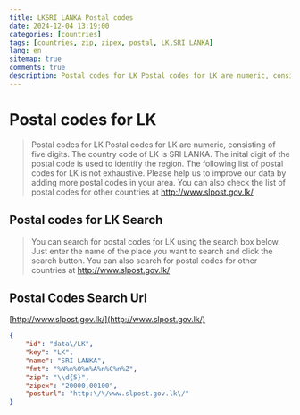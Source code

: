 ```yaml
---
title: LKSRI LANKA Postal codes 
date: 2024-12-04 13:19:00
categories: [countries]
tags: [countries, zip, zipex, postal, LK,SRI LANKA]
lang: en
sitemap: true
comments: true
description: Postal codes for LK Postal codes for LK are numeric, consisting of five digits. The country code of LK is SRI LANKA. The inital digit of the postal code is used to identify the region. The following list of postal codes for LK is not exhaustive. Please help us to improve our data by adding more postal codes in your area. You can also check the list of postal codes for other countries at http://www.slpost.gov.lk/
---
```


# Postal codes for LK
> Postal codes for LK Postal codes for LK are numeric, consisting of five digits. The country code of LK is SRI LANKA. The inital digit of the postal code is used to identify the region. The following list of postal codes for LK is not exhaustive. Please help us to improve our data by adding more postal codes in your area. You can also check the list of postal codes for other countries at http://www.slpost.gov.lk/

## Postal codes for LK Search 
> You can search for postal codes for LK using the search box below. Just enter the name of the place you want to search and click the search button. You can also search for postal codes for other countries at http://www.slpost.gov.lk/

## Postal Codes Search Url

[http://www.slpost.gov.lk/](http://www.slpost.gov.lk/)
```json
{
    "id": "data\/LK",
    "key": "LK",
    "name": "SRI LANKA",
    "fmt": "%N%n%O%n%A%n%C%n%Z",
    "zip": "\\d{5}",
    "zipex": "20000,00100",
    "posturl": "http:\/\/www.slpost.gov.lk\/"
}
```
